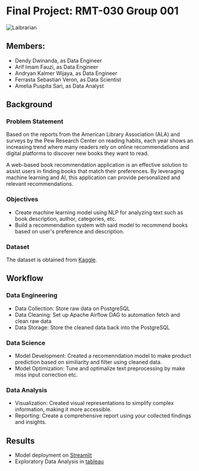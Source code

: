 # Final Project: RMT-030 Group 001
   ![Laibrarian](https://github.com/FTDS-assignment-bay/p2-final-project-laibrarian/blob/main/deployment/lai.png)

## Members:
- Dendy Dwinanda, as Data Engineer
- Arif Imam Fauzi, as Data Engineer
- Andryan Kalmer Wijaya, as Data Engineer
- Ferrasta Sebastian Veron, as Data Scientist
- Amelia Puspita Sari, as Data Analyst


## Background
### Problem Statement
Based on the reports from the American Library Association (ALA) and surveys by the Pew Research Center on reading habits, each year shows an increasing trend where many readers rely on online recommendations and digital platforms to discover new books they want to read.

A web-based book recommendation application is an effective solution to assist users in finding books that match their preferences. By leveraging machine learning and AI, this application can provide personalized and relevant recommendations.

### Objectives
- Create machine learning model using NLP for analyzing text such as book description, author, categories, etc.
- Build a recommendation system with said model to recommend books based on user's preference and description.

### Dataset
The dataset is obtained from [Kaggle](https://www.kaggle.com/datasets/abdallahwagih/books-dataset/data).


## Workflow
### Data Engineering
- Data Collection: Store raw data on PostgreSQL
- Data Cleaning: Set up Apache Airflow DAG to automation fetch and clean raw data
- Data Storage: Store the cleaned data back into the PostgreSQL
### Data Science
- Model Development: Created a recomenndation model to make product prediction based on similiarity and filter using cleaned data.
- Model Optimization: Tune and optimalize text preprocessing by make miss input correction etc.
### Data Analysis
- Visualization: Created visual representations to simplify complex information, making it more accessible.
- Reporting: Create a comprehensive report using your collected findings and insights.


## Results
- Model deployment on [Streamlit](https://laibrarian.streamlit.app)
- Exploratory Data Analysis in [tableau](https://public.tableau.com/views/DashboardBooks_FinalProject/Dashboard1?:language=en-US&:sid=&:display_count=n&:origin=viz_share_link)



